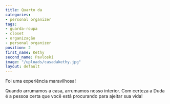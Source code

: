 ```yaml
---
title: Quarto da
categories:
- personal organizer
tags:
- guarda-roupa
- closet
- organização
- personal organizer
position: 2
first_name: Kethy
second_name: Pavloski
image: "/uploads/casadakethy.jpg"
layout: default
---
```


Foi uma experiência maravilhosa!

Quando arrumamos a casa, arrumamos nosso interior. 
Com certeza a Duda é a pessoa certa que você está procurando para ajeitar sua vida!
